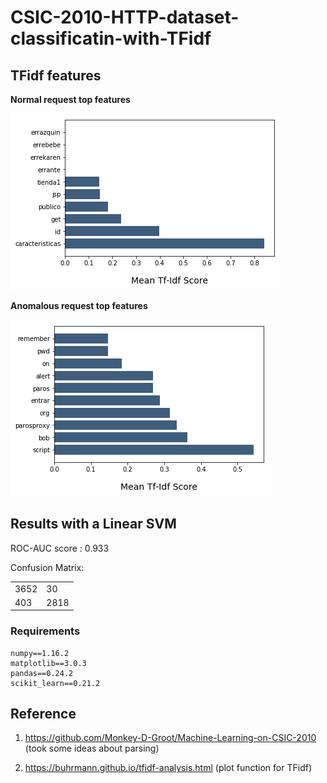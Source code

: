 # CSIC-2010-HTTP-dataset-classificatin-with-TFidf

## TFidf features

**Normal request top features**

![Normal request](./figures/normal.png)

**Anomalous request top features**

![Anomalous request](./figures/anomalous.png)

## Results with a Linear SVM
ROC-AUC score : 0.933

Confusion Matrix: 

|    |    | 
|----|----|
|3652|30  | 
| 403|2818|

### Requirements
```
numpy==1.16.2
matplotlib==3.0.3
pandas==0.24.2
scikit_learn==0.21.2
```

## Reference
1) https://github.com/Monkey-D-Groot/Machine-Learning-on-CSIC-2010 (took some ideas about parsing)

2) https://buhrmann.github.io/tfidf-analysis.html (plot function for TFidf)
